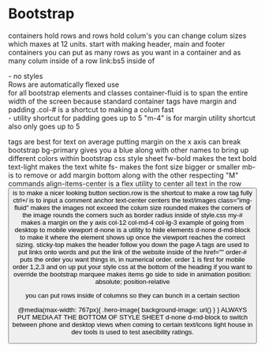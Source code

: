 # Bootstrap
containers hold rows and rows hold colum's
you can change colum sizes which maxes at 12 units. 
start with making header, main and footer containers
you can put as many rows as you want in a container and as many colum inside of a row
link:bs5 inside of <head>
<div class="container">
<section><section> - no styles 
<section class="row">
<div class="col-6">
Rows are automatically flexed
use <div><div> for all bootstrap elements and classes
container-fluid is to span the entire width of the screen because standard container tags have margin and padding
.col-#  is a shortcut to making a colum fast
<div class="col-6 p-1">- utility shortcut for padding goes up to 5
"m-4" is for margin utility shortcut also only goes up to 5
<p><p> tags are best for text on average
putting margin on the x axis can break bootstrap
bg-primary gives you a blue along with other names to bring up different colors within bootstrap css style sheet
fw-bold makes the text bold
text-light makes the text white
fs- makes the font size bigger or smaller
mb- is to remove or add margin bottom along with the other respecting "M" commands
align-items-center is a flex utility to center all text in the row
<button class="btn"> is to make a nicer looking button
section.row is the shortcut to make a row tag fully
ctrl+/ is to input a comment anchor
text-center centers the text/images
class="img-fluid" makes the images not exceed the colum size
rounded makes the corners of the image rounds the corners such as border radius inside of style.css
my-#  makes a margin on the y axis
col-12 col-md-4 col-lg-3 example of going from desktop to mobile viewport
d-none is a utility to hide elements
d-none d-md-block to make it where the element shows up once the viewport reaches the correct sizing.
sticky-top makes the header follow you down the page
A tags are used to put links onto words and put the link of the website inside of the href=""
order-# puts the order you want things in, in numerical order.
order 1 is first for mobile
order 1,2,3 and on up
put your style css at the bottom of the heading if you want to override the bootstrap
marquee makes items go side to side in animation
position: absolute;
position-relative

you can put rows inside of columns so they can bunch in a certain section

@media(max-width: 767px){
    .hero-image{
        background-image: url()
    }
}
ALWAYS PUT MEDIA AT THE BOTTOM OF STYLE SHEET
d-none d-md-block to switch between phone and desktop views when coming to certain text/icons
light house in dev tools is used to test asecibility ratings.
